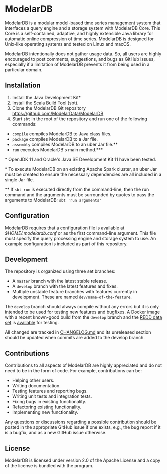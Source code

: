 # ModelarDB
ModelarDB is a modular model-based time series management system that interfaces
a query engine and a storage system with ModelarDB Core. This Core is a
self-contained, adaptive, and highly extensible Java library for automatic online
compression of time series. ModelarDB is designed for Unix-like operating
systems and tested on Linux and macOS.

ModelarDB intentionally does not gather usage data. So, all users are highly
encouraged to post comments, suggestions, and bugs as GitHub issues, especially
if a limitation of ModelarDB prevents it from being used in a particular domain.

## Installation
1. Install the Java Development Kit\*
2. Install the Scala Build Tool (sbt).
3. Clone the ModelarDB Git repository https://github.com/ModelarData/ModelarDB
4. Start `sbt` in the root of the repository and run one of the following commands:

- `compile` compiles ModelarDB to Java class files.
- `package` compiles ModelarDB to a Jar file.
- `assembly` compiles ModelarDB to an uber Jar file.\*\*
- `run` executes ModelarDB's main method.\*\*\*

\* OpenJDK 11 and Oracle's Java SE Development Kit 11 have been tested.

\* To execute ModelarDB on an existing Apache Spark cluster, an uber Jar must be
created to ensure the necessary dependencies are all included in a single Jar
file.

\*\* If `sbt run` is executed directly from the command-line, then the run
command and the arguments must be surrounded by quotes to pass the arguments to
ModelarDB: `sbt 'run arguments'`

## Configuration
ModelarDB requires that a configuration file is available at
*$HOME/.modelardb.conf* or as the first command-line argument. This file must
specify the query processing engine and storage system to use. An example
configuration is included as part of this repository.

## Development
The repository is organized using three set branches:
- A `master` branch with the latest stable release.
- A `develop` branch with the latest features and fixes.
- Multiple unstable feature branches with features currently in development.
These are named `dev/name-of-the-feature`.

The `develop` branch should always compile without any errors but it is only
intended to be used for testing new features and bugfixes. A Docker image with a
recent known-good build from the `develop` branch and the [REDD data
set](http://redd.csail.mit.edu/) is
[available](https://github.com/orgs/ModelarData/packages?repo_name=ModelarDB)
for testing.

All changed are tracked in [CHANGELOG.md](CHANGELOG.md) and its unreleased
section should be updated when commits are added to the develop branch.

## Contributions
Contributions to all aspects of ModelarDB are highly appreciated and do not
need to be in the form of code. For example, contributions can be:

- Helping other users.
- Writing documentation.
- Testing features and reporting bugs.
- Writing unit tests and integration tests.
- Fixing bugs in existing functionality.
- Refactoring existing functionality.
- Implementing new functionality.

Any questions or discussions regarding a possible contribution should be posted
in the appropriate GitHub issue if one exists, e.g., the bug report if it is a
bugfix, and as a new GitHub issue otherwise.

## License
ModelarDB is licensed under version 2.0 of the Apache License and a copy of the
license is bundled with the program.
